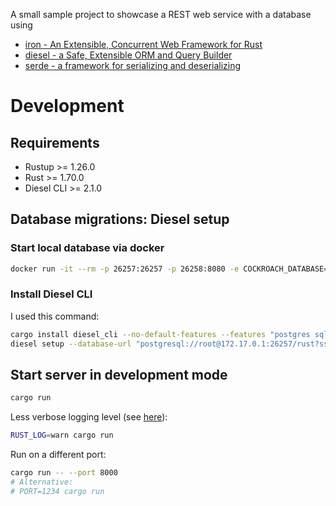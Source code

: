 A small sample project to showcase a REST web service with a database using

- [iron - An Extensible, Concurrent Web Framework for Rust](https://github.com/iron/iron)
- [diesel - a Safe, Extensible ORM and Query Builder](https://diesel.rs/)
- [serde - a framework for serializing and deserializing](https://serde.rs/)

# Development

## Requirements

- Rustup >= 1.26.0
- Rust >= 1.70.0
- Diesel CLI >= 2.1.0

## Database migrations: Diesel setup

### Start local database via docker

```bash
docker run -it --rm -p 26257:26257 -p 26258:8080 -e COCKROACH_DATABASE=rust cockroachdb/cockroach start-single-node --insecure
```

### Install Diesel CLI

I used this command:

```bash
cargo install diesel_cli --no-default-features --features "postgres sqlite"
diesel setup --database-url "postgresql://root@172.17.0.1:26257/rust?sslmode=disable"
```

## Start server in development mode

```bash
cargo run
```

Less verbose logging level (see [here](https://docs.rs/env_logger/latest/env_logger/#enabling-logging)):

```bash
RUST_LOG=warn cargo run
```

Run on a different port:

```bash
cargo run -- --port 8000
# Alternative:
# PORT=1234 cargo run
```

